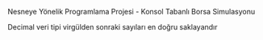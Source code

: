 Nesneye Yönelik Programlama Projesi - Konsol Tabanlı Borsa Simulasyonu

Decimal veri tipi virgülden sonraki sayıları en doğru saklayandır
